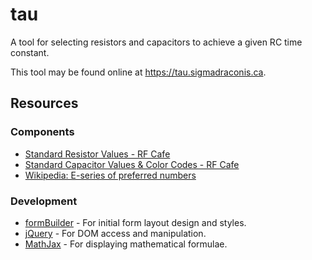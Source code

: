 # tau

A tool for selecting resistors and capacitors to achieve a given RC time
constant.

This tool may be found online at https://tau.sigmadraconis.ca.

## Resources

### Components

 * [Standard Resistor Values - RF Cafe][1]
 * [Standard Capacitor Values & Color Codes - RF Cafe][2]
 * [Wikipedia: E-series of preferred numbers][3]

[1]: http://www.rfcafe.com/references/electrical/resistor-values.htm
[2]: http://www.rfcafe.com/references/electrical/capacitor-values.htm
[3]: https://en.wikipedia.org/wiki/E-series_of_preferred_numbers

### Development

 * [formBuilder][4] - For initial form layout design and styles.
 * [jQuery][5] - For DOM access and manipulation.
 * [MathJax][6] - For displaying mathematical formulae.

[4]: https://formbuilder.online/
[5]: http://jquery.com/
[6]: https://www.mathjax.org/
